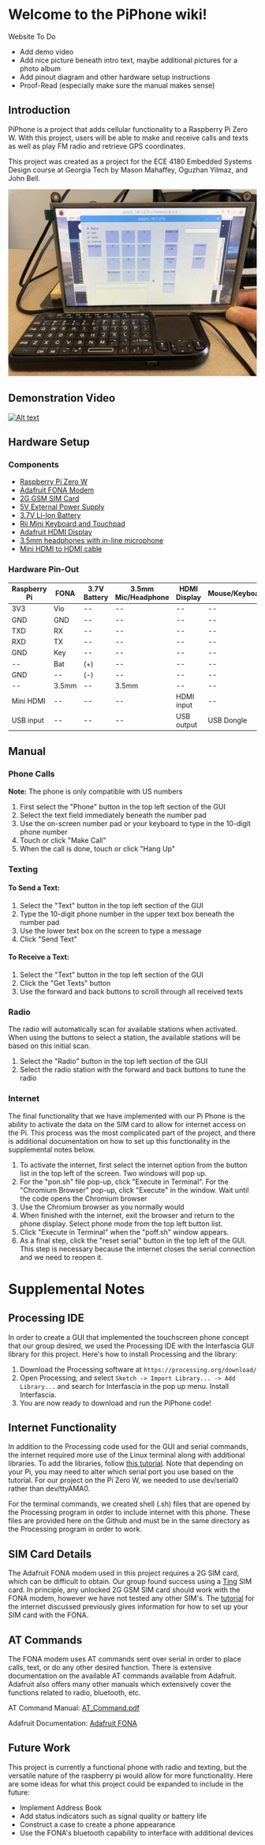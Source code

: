 # Welcome to the PiPhone wiki!
Website To Do
* Add demo video
* Add nice picture beneath intro text, maybe additional pictures for a photo album
* Add pinout diagram and other hardware setup instructions
* Proof-Read (especially make sure the manual makes sense)

## Introduction

PiPhone is a project that adds cellular functionality to a Raspberry Pi Zero W. With this project, users will be able to make and receive calls and texts as well as play FM radio and retrieve GPS coordinates.

This project was created as a project for the ECE 4180 Embedded Systems Design course at Georgia Tech by Mason Mahaffey, Oguzhan Yilmaz, and John Bell.

![PiPhone GUI](https://github.com/PiPhone4180/PiPhone/blob/master/IMG_1450.jpg)


## Demonstration Video
[![Alt text](https://img.youtube.com/vi/zfbGyqf1aKo/0.jpg)](https://www.youtube.com/watch?v=zfbGyqf1aKo)

## Hardware Setup
### Components
* [Raspberry Pi Zero W](https://www.raspberrypi.org/products/raspberry-pi-zero-w/)
* [Adafruit FONA Modem](https://www.adafruit.com/product/1946)
* [2G GSM SIM Card](https://ting.com/)
* [5V External Power Supply](https://www.sparkfun.com/products/12889)
* [3.7V Li-Ion Battery](https://www.adafruit.com/product/328)
* [Rii Mini Keyboard and Touchpad](http://www.riitek.com/product/k01x.html)
* [Adafruit HDMI Display](https://www.adafruit.com/product/2407)
* [3.5mm headphones with in-line microphone](https://www.amazon.com/Panasonic-Headphones-RP-TCM125-K-Microphone-Controller/dp/B00E4LGVUO/ref=sr_1_3?s=electronics&ie=UTF8&qid=1543703300&sr=1-3&keywords=earbuds+with+mic)
* [Mini HDMI to HDMI cable](https://www.amazon.com/AmazonBasics-High-Speed-Mini-HDMI-HDMI-Cable/dp/B014I8UEGY/ref=sr_1_3_acs_sk_pb_1_sl_1?ie=UTF8&qid=1544495925&sr=8-3-acs&keywords=mini+hdmi+to+hdmi+cable)

### Hardware Pin-Out
Raspberry Pi | FONA | 3.7V Battery | 3.5mm Mic/Headphone | HDMI Display | Mouse/Keyboard
--- | --- | --- | --- | --- | ---
3V3| Vio | -- | -- | -- | --
GND | GND | -- | -- | -- | --
TXD | RX | -- | -- | -- | --
RXD | TX | -- | -- | -- | --
GND | Key | -- | -- | -- | --
-- | Bat | (+) | -- | -- | --
GND | -- | (-) | -- | -- | --
-- | 3.5mm | -- | 3.5mm  | -- | --
Mini HDMI| --| -- | -- | HDMI input | --
USB input| -- | -- | -- | USB output | USB Dongle

## Manual
### Phone Calls
**Note:** The phone is only compatible with US numbers
1. First select the "Phone" button in the top left section of the GUI
2. Select the text field immediately beneath the number pad
3. Use the on-screen number pad or your keyboard to type in the 10-digit phone number 
4. Touch or click "Make Call"
5. When the call is done, touch or click "Hang Up"

### Texting
#### To Send a Text:
1. Select the "Text" button in the top left section of the GUI
2. Type the 10-digit phone number in the upper text box beneath the number pad
3. Use the lower text box on the screen to type a message
4. Click "Send Text"
#### To Receive a Text:
1. Select the "Text" button in the top left section of the GUI
2. Click the "Get Texts" button
3. Use the forward and back buttons to scroll through all received texts

### Radio
The radio will automatically scan for available stations when activated. When using the buttons to select a station, the available stations will be based on this initial scan.
1. Select the "Radio" button in the top left section of the GUI
2. Select the radio station with the forward and back buttons to tune the radio

### Internet
The final functionality that we have implemented with our Pi Phone is the ability to activate the data on the SIM card to allow for internet access on the Pi. This process was the most complicated part of the project, and there is additional documentation on how to set up this functionality in the supplemental notes below.
1. To activate the internet, first select the internet option from the button list in the top left of the screen. Two windows will pop up.
2. For the "pon.sh" file pop-up, click "Execute in Terminal". For the "Chromium Browser" pop-up, click "Execute" in the window. Wait until the code opens the Chromium browser
3. Use the Chromium browser as you normally would
4. When finished with the internet, exit the browser and return to the phone display. Select phone mode from the top left button list.
5. Click "Execute in Terminal" when the "poff.sh" window appears.
6. As a final step, click the "reset serial" button in the top left of the GUI. This step is necessary because the internet closes the serial connection and we need to reopen it.

# Supplemental Notes
## Processing IDE
In order to create a GUI that implemented the touchscreen phone concept that our group desired, we used the Processing IDE with the Interfascia GUI library for this project. Here's how to install Processing and the library:
1. Download the Processing software at `https://processing.org/download/`
2. Open Processing, and select `Sketch -> Import Library... -> Add Library...` and search for Interfascia in the pop up menu. Install Interfascia.
3. You are now ready to download and run the PiPhone code!

## Internet Functionality
In addition to the Processing code used for the GUI and serial commands, the internet required more use of the Linux terminal along with additional libraries. To add the libraries, follow [this tutorial](https://learn.adafruit.com/fona-tethering-to-raspberry-pi-or-beaglebone-black). Note that depending on your Pi, you may need to alter which serial port you use based on the tutorial. For our project on the Pi Zero W, we needed to use dev/serial0 rather than dev/ttyAMA0.

For the terminal commands, we created shell (.sh) files that are opened by the Processing program in order to include internet with this phone. These files are provided here on the Github and must be in the same directory as the Processing program in order to work.

## SIM Card Details
The Adafruit FONA modem used in this project requires a 2G SIM card, which can be difficult to obtain. Our group found success using a [Ting](https://ting.com/) SIM card. In principle, any unlocked 2G GSM SIM card should work with the FONA modem, however we have not tested any other SIM's. The [tutorial](https://learn.adafruit.com/fona-tethering-to-raspberry-pi-or-beaglebone-black) for the internet discussed previously gives information for how to set up your SIM card with the FONA.

## AT Commands
The FONA modem uses AT commands sent over serial in order to place calls, text, or do any other desired function. There is extensive documentation on the available AT commands available from Adafruit. Adafruit also offers many other manuals which extensively cover the functions related to radio, bluetooth, etc.

AT Command Manual: [AT_Command.pdf](https://cdn-shop.adafruit.com/product-files/1946/SIM800+Series_AT+Command+Manual_V1.09.pdf)

Adafruit Documentation: [Adafruit FONA](https://learn.adafruit.com/adafruit-fona-mini-gsm-gprs-cellular-phone-module/downloads)
 

## Future Work
This project is currently a functional phone with radio and texting, but the versatile nature of the raspberry pi would allow for more functionality. Here are some ideas for what this project could be expanded to include in the future:
* Implement Address Book
* Add status indicators such as signal quality or battery life
* Construct a case to create a phone appearance
* Use the FONA's bluetooth capability to interface with additional devices
